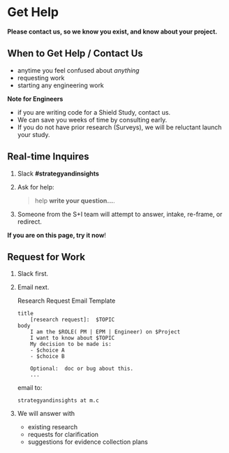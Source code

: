 # Get Help

**Please contact us, so we know you exist, and know about your project.**


## When to Get Help / Contact Us

- anytime you feel confused about *anything*
- requesting work
- starting any engineering work


**Note for Engineers** 

- if you are writing code for a Shield Study, contact us.  
- We can save you weeks of time by consulting early.  
- If you do not have prior research (Surveys), we will be reluctant launch your study.


## Real-time Inquires

1.  Slack **#strategyandinsights**
2.  Ask for help:  

    > help **write your question...**.

3.  Someone from the S+I team will attempt to answer, intake, re-frame, or redirect.

**If you are on this page, try it now**!

## Request for Work

1.  Slack first.

2.  Email next.

    Research Request Email Template
    
    ```
    title
        [research request]:  $TOPIC  
    body
        I am the $ROLE( PM | EPM | Engineer) on $Project
        I want to know about $TOPIC
        My decision to be made is:
        - $choice A
        - $choice B
    
        Optional:  doc or bug about this.
        ...
    ```    
    email to: 
    
        strategyandinsights at m.c

3.  We will answer with 

    - existing research
    - requests for clarification
    - suggestions for evidence collection plans
